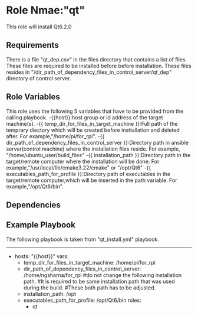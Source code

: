 Role Nmae:"qt"
=========

This role will install Qt6.2.0

Requirements
------------
There is a file "qt_dep.csv" in the files directory  that contains a list of files. These files are required to be installed before before installation. These files resides in "/dir_path_of_dependency_files_in_control_server/qt_dep" directory of control server.


Role Variables
--------------
This role uses the following 5 variables that have to be provided from the calling playbook.
-{{host}}:host group or id address of the target machine(s).
-{{ temp_dir_for_files_in_target_machine }}:Full path of the temprary diectory which will be created before insttallation and deleted after. For example,"/home/pi/for_rpi".
-{{ dir_path_of_dependency_files_in_control_server }}:Directory path in ansible server(control machine) where the installation files reside. For example, "/home/ubuntu_user/build_files"
-{{ installation_path }}:Directory path in the target/remote computer where the installation will be done. For example,"/usr/local/lib/cmake3.22/cmake" or "/opt/Qt6"
-{{ executables_path_for_profile }}:Directory path of executables in the target/remote computer,which will be inserted in the path variable. For example,"/opt/Qt6/bin".

Dependencies
------------



Example Playbook
----------------
The following playbook is  taken from "qt_install.yml" playbook.

---
- hosts: "{{host}}"
  vars:
    - temp_dir_for_files_in_target_machine: /home/pi/for_rpi
    - dir_path_of_dependency_files_in_control_server: /home/ngsharna/for_rpi
    #do not change the following installation path. 
    #It is required to be same  installation path that was used during the build. 
    #These  both path has to be adjusted.
    - installation_path: /opt
    - executables_path_for_profile: /opt/Qt6/bin
  roles:
      - qt
